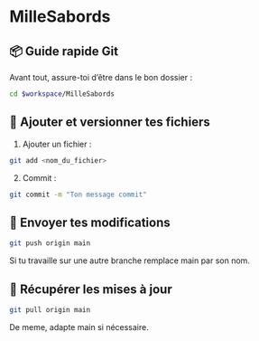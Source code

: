 # MilleSabords

## 📦 Guide rapide Git

Avant tout, assure-toi d’être dans le bon dossier :

```bash
cd $workspace/MilleSabords
```

## 📝 Ajouter et versionner tes fichiers

1. Ajouter un fichier :

``` bash
git add <nom_du_fichier>
```

2. Commit :

``` bash
git commit -m "Ton message commit"
```

## 🚀 Envoyer tes modifications

``` bash
git push origin main
```
Si tu travaille sur une autre branche remplace main par son nom.

## 🔄 Récupérer les mises à jour

``` bash
git pull origin main
```

De meme, adapte main si nécessaire.